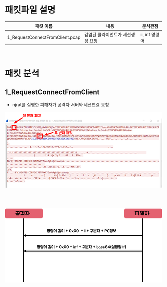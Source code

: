# 패킷파일 설명
| 패킷 이름 | 내용 | 분석관점 |
| ------ | ---------- | -------|
| 1_RequestConnectFromClient.pcap | 감염된 클라이언트가 세션생성 요청 | ii, inf 명령어 |

<br>


# 패킷 분석
## 1_RequestConnectFromClient
* njrat를 실행한 피해자가 공격자 서버와 세션연결 요청

![1_RequestConnectFromClient](images/1_RequestConnectFromClient.png)

<br> <br>

![1_RequestConnectFromClient_flow](images/1_RequestConnectFromClient_flow.png)